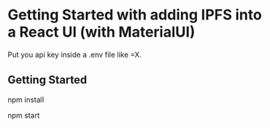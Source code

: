# Getting Started with adding IPFS into a React UI (with MaterialUI)

Put you api key inside a .env file like =X.

## Getting Started

npm install

npm start
